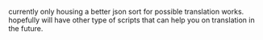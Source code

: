 currently only housing a better json sort for possible translation works.
hopefully will have other type of scripts that can help you on translation in the future.
